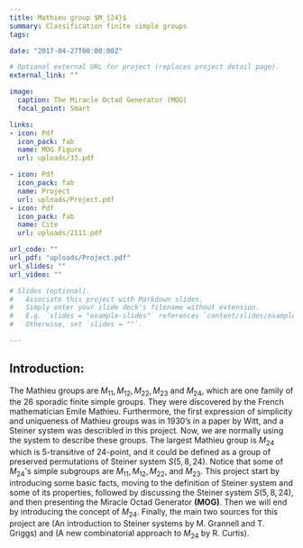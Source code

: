 ```yaml
---
title: Mathieu group $M_{24}$
summary: Classification finite simple groups 
tags: 

date: "2017-04-27T00:00:00Z"

# Optional external URL for project (replaces project detail page).
external_link: ""

image:
  caption: The Miracle Octad Generator (MOG)
  focal_point: Smart

links:
- icon: Pdf
  icon_pack: fab
  name: MOG Figure
  url: uploads/33.pdf

- icon: Pdf
  icon_pack: fab
  name: Project
  url: uploads/Project.pdf
- icon: Pdf
  icon_pack: fab
  name: Cite
  url: uploads/2111.pdf

url_code: ""
url_pdf: "uploads/Project.pdf"
url_slides: ""
url_video: ""

# Slides (optional).
#   Associate this project with Markdown slides.
#   Simply enter your slide deck's filename without extension.
#   E.g. `slides = "example-slides"` references `content/slides/example-slides.md`.
#   Otherwise, set `slides = ""`.

---
```


## Introduction:

The Mathieu groups are $M_{11}, M_{12}, M_{22}, M_{23}$ and $M_{24},$ which are one family of the $26$ sporadic finite simple groups.
They were discovered by the French mathematician Emile Mathieu. Furthermore, the first expression  of simplicity and uniqueness of Mathieu groups was 
in 1930’s in a paper by Witt, and a Steiner system was describled in this project. Now, we are normally using the system to describe these groups. 
The largest Mathieu group is $M_{24}$ which is $5$-transitive of $24$-point, and it could be defined as a group of preserved permutations of Steiner 
system $S(5, 8, 24)$. Notice that some of $M_{24}$'s simple subgroups are $M_{11}, M_{12}, M_{22},$ and  $M_{23}$. This project  start by introducing 
some basic facts, moving to the definition of Steiner system and some of its properties, followed by discussing the Steiner system $S(5, 8, 24)$, 
and then presenting  the Miracle Octad Generator **(MOG)**. Then we will end by introducing the concept of $M_{24}$. Finally, the main two sources for this project are
(An introduction to Steiner systems by M. Grannell and T. Griggs) and (A new combinatorial approach to $M_{24}$ by R. Curtis).